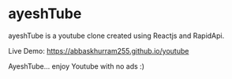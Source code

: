 # ayeshTube

ayeshTube is a youtube clone created using Reactjs and RapidApi.

Live Demo: https://abbaskhurram255.github.io/youtube

AyeshTube... enjoy Youtube with no ads :)

